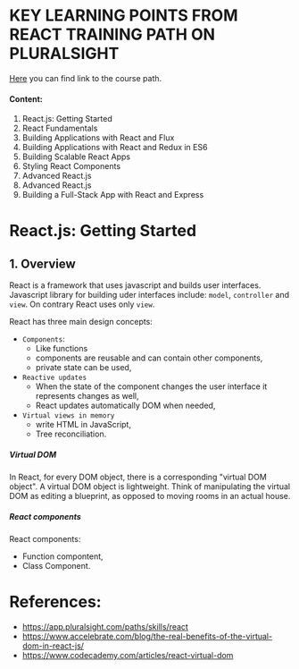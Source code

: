 # KEY LEARNING POINTS FROM REACT TRAINING PATH ON PLURALSIGHT
[Here]( https://app.pluralsight.com/paths/skills/react) you can find link to the course path.

#### Content:
1. React.js: Getting Started
2. React Fundamentals
3. Building Applications with React and Flux
4. Building Applications with React and Redux in ES6
5. Building Scalable React Apps
6. Styling React Components
7. Advanced React.js
8. Advanced React.js
9. Building a Full-Stack App with React and Express


# React.js: Getting Started

## 1. Overview
React is a framework that uses javascript and builds user interfaces. Javascript library for building uder interfaces include: ```model```, ```controller``` and ```view```. On contrary React uses only ```view```.

React has three main design concepts:
- ```Components```:
  - Like functions
  - components are reusable and can contain other components,
  - private state can be used,
- ```Reactive updates```
  - When the state of the component changes the user interface it represents changes as well,
  - React updates automatically DOM when needed,
- ```Virtual views in memory```
  - write HTML in JavaScript,
  - Tree reconciliation.

##### Virtual DOM
In React, for every DOM object, there is a corresponding "virtual DOM object". A virtual DOM object is lightweight. Think of manipulating the virtual DOM as editing a blueprint, as opposed to moving rooms in an actual house.

##### React components

React components:
  - Function compontent,
  - Class Component.


# References:
- https://app.pluralsight.com/paths/skills/react
-  https://www.accelebrate.com/blog/the-real-benefits-of-the-virtual-dom-in-react-js/
- https://www.codecademy.com/articles/react-virtual-dom
